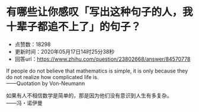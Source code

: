 # 有哪些让你感叹「写出这种句子的人，我十辈子都追不上了」的句子？
- 点赞数：18298
- 更新时间：2020年05月17日14时25分38秒
- 回答url：https://www.zhihu.com/question/23802668/answer/84570778
<body>
 <p data-pid="Pz-maHPF">If people do not believe that mathematics is simple, it is only because they do not realize how complicated life is.<br>
  ——Quotation by Von-Neumann</p>
 <p data-pid="QAMj4ANd">如果有人不相信数学是简单的，那是因为他们没有意识到人生有多复杂。<br>
  ——冯・诺伊曼</p>
</body>